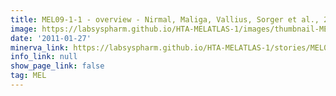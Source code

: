 ```yaml
---
title: MEL09-1-1 - overview - Nirmal, Maliga, Vallius, Sorger et al., 2021
image: https://labsyspharm.github.io/HTA-MELATLAS-1/images/thumbnail-MEL09-1-1-overview.jpg
date: '2011-01-27'
minerva_link: https://labsyspharm.github.io/HTA-MELATLAS-1/stories/MEL09-1-1-overview.html
info_link: null
show_page_link: false
tag: MEL
---
```


